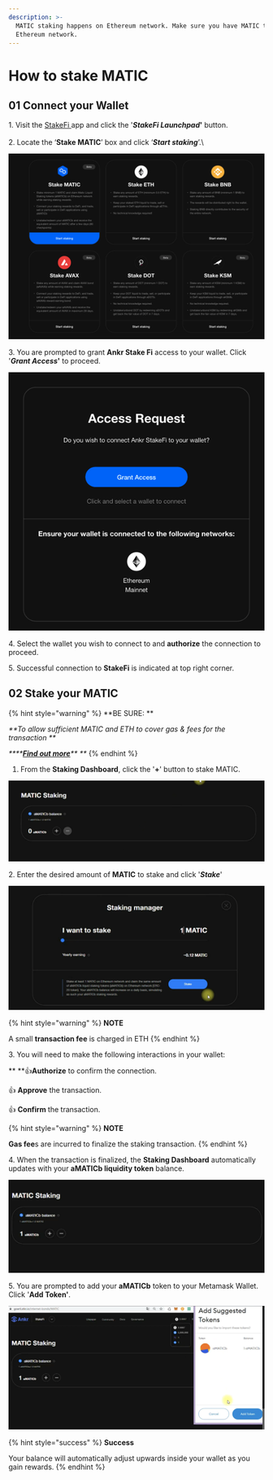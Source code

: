 ```yaml
---
description: >-
  MATIC staking happens on Ethereum network. Make sure you have MATIC tokens on
  Ethereum network.
---
```


# How to stake MATIC

## **01 Connect your Wallet**

1\. Visit the [StakeFi ](https://stakefi.ankr.com)app and click the '_**StakeFi Launchpad**_**'** button.\
\
2\. Locate the ‘**Stake MATIC**’ box and click ‘_**Start staking**_’.\\

![](<../../../.gitbook/assets/Screenshot 2021-11-02 at 16.47.41 (2).png>)

3\. You are prompted to grant **Ankr Stake Fi** access to your wallet. Click '_**Grant Access**_**'** to proceed.

![](<../../../.gitbook/assets/Screenshot 2021-11-02 at 16.50.15.png>)

4\. Select the wallet you wish to connect to and **authorize** the connection to proceed.

5\. Successful connection to **StakeFi** is indicated at top right corner.

## 02 Stake your MATIC

{% hint style="warning" %}
\*\*BE SURE: \*\*

_\*\*To allow sufficient MATIC and ETH to cover gas & fees for the transaction \*\*_

_\*\*\*\*_[_**Find out more**_](https://docs.avax.network/learn/platform-overview/transaction-fees)_\*\* \*\*_
{% endhint %}

1. From the **Staking Dashboard**, click the '**+**' button to stake MATIC.

![](<../../../.gitbook/assets/Screenshot 2021-11-03 at 14.15.04.png>)

2\. Enter the desired amount of **MATIC** to stake and click '_**Stake**_'

![](<../../../.gitbook/assets/Screenshot 2021-11-03 at 14.49.03.png>)

{% hint style="warning" %}
**NOTE**

A small **transaction fee** is charged in ETH
{% endhint %}

3\. You will need to make the following interactions in your wallet:

\*\* \*\*:thumbsup:**Authorize** to confirm the connection.

:thumbsup: **Approve** the transaction.

:thumbsup: **Confirm** the transaction.

{% hint style="warning" %}
**NOTE**

**Gas fee**s are incurred to finalize the staking transaction.
{% endhint %}

4\. When the transaction is finalized, the **Staking Dashboard** automatically updates with your **aMATICb liquidity token** balance.

![](<../../../.gitbook/assets/Screenshot 2021-11-03 at 14.46.53.png>)

5\. You are prompted to add your **aMATICb** token to your Metamask Wallet. Click '**Add Token'**.

![](<../../../.gitbook/assets/Screenshot 2021-11-03 at 14.50.53.png>)

{% hint style="success" %}
**Success**

Your balance will automatically adjust upwards inside your wallet as you gain rewards.
{% endhint %}
